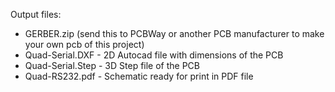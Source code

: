Output files:

* GERBER.zip (send this to PCBWay or another PCB manufacturer to make your own pcb of this project)
* Quad-Serial.DXF - 2D Autocad file with dimensions of the PCB
* Quad-Serial.Step - 3D Step file of the PCB
* Quad-RS232.pdf - Schematic ready for print in PDF file
